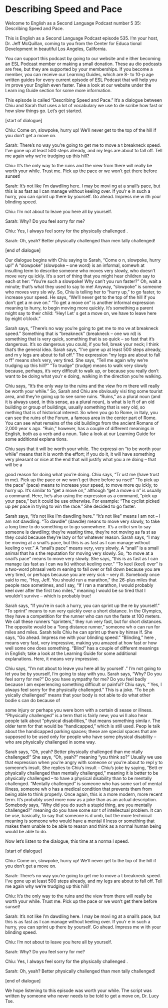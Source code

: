 # Describing Speed and Pace

Welcome to English as a Second Language Podcast number 5 35: Describing Speed and Pace.

This is English as a Second Language Podcast episode 535.  I’m your host, Dr. Jeff McQuillan, coming to you from the Center for Educa tional Development in beautiful Los Angeles, California.

You can support this podcast by going to our website and e ither becoming an ESL Podcast member or making a small donation.  These au dio podcasts are free, but they are supported by your memberships.  If you  become a member, you can receive our Learning Guides, which are 8- to 10-p age written guides for every current episode of ESL Podcast that will help you im prove your English even faster.  Take a look at our website under the Learn ing Guide section for some more information.

This episode is called “Describing Speed and Pace.”  It’s a  dialogue between Chiu and Sarah that uses a lot of vocabulary we use to de scribe how fast or how slow things go.  Let’s get started.

[start of dialogue]

Chiu:  Come on, slowpoke, hurry up!  We’ll never get to  the top of the hill if you don’t get a move on.

Sarah:  There’s no way you’re going to get me to move a t breakneck speed.  I’ve gone up at least 500 steps already, and my legs are about  to fall off.  Tell me again why we’re trudging up this hill?

Chiu:  It’s the only way to the ruins and the view from there will really be worth your while.  Trust me.  Pick up the pace or we won’t get  there before sunset!

Sarah:  It’s not like I’m dawdling here.  I may be movi ng at a snail’s pace, but this is as fast as I can manage without keeling over.  If you’r e in such a hurry, you can sprint up there by yourself.  Go ahead.  Impress me w ith your blinding speed.

Chiu:  I’m not about to leave you here all by yourself.

Sarah:  Why?  Do you feel sorry for me?

Chiu:  Yes, I always feel sorry for the physically challenged .

  Sarah:  Oh, yeah?  Better physically challenged than men tally challenged!

[end of dialogue]

Our dialogue begins with Chiu saying to Sarah, “Come o n, slowpoke, hurry up!” A “slowpoke” (slowpoke – one word) is an informal, somewh at insulting term to describe someone who moves very slowly, who doesn’t move very qu ickly.  It’s a sort of thing that you might hear children say to each ot her: “You’re such a slowpoke!  Why can’t you run faster?”  Oh, wait a minute;  that’s what they used to say to me!  Anyway, “slowpoke” is someone who moves very slo wly.  So, Chiu is telling her to “hurry up,” to go faster, to increase your speed.  He says, “We’ll never get to the top of the hill if you don’t get a m ove on.”  “To get a move on” is another informal expression meaning to hurry, to begin moving more quickly.  It’s something a parent might say to their child: “Hey!  Let’ s get a move on, we have to leave here by eight o’clock.”

Sarah says, “There’s no way you’re going to get me to mo ve at breakneck speed.”  Something that is “breakneck” (breakneck – one wo rd) is something that is very quick, something that is so quick – so fast that it’s dangerous.  It’s so dangerous you could, if you fell, break your neck; I think that’s the general idea. Sarah says, “I’ve gone up at least 500 steps already, and m y legs are about to fall off.”  The expression “my legs are about to fall o ff” means she’s very, very tired.  She says, “Tell me again why we’re trudging up  this hill?”  “To trudge” (trudge) means to walk very slowly because, perhaps, it’s very difficult to walk up, or because you really don’t want to be doing what you’r e doing, walking in the direction you’re walking.

Chiu says, “It’s the only way to the ruins and the view fro m there will really be worth your while.”  So, Sarah and Chiu are obviously visi ting some tourist area, and they’re going up to see some ruins.  “Ruins,” as a plural noun (and it is always used, in this sense, as a plural noun), is what is le ft of an old building or group of buildings, usually something that is very old, so mething that is of historical interest.  So when you go to Rome, in Italy, you can see the ruins of the Forum, a famous area in the center part of Rome.  You  can see what remains of the old buildings from the ancient Romans of 2,000 year s ago.  “Ruin,” however, has a couple of different meanings in English, both as a  verb and a noun.  Take a look at our Learning Guide for some additional explana tions.

Chiu says that it will be worth your while.  The expressi on “to be worth your while” means that it is worth the effort; if you do it, it will have something very pleasant or nice at the end that will justify what you a re doing – that will be a

  good reason for doing what you’re doing.  Chiu says, “Tr ust me (have trust in me).  Pick up the pace or we won’t get there before su nset!”  “To pick up the pace” (pace) means to increase your speed, to move more qu ickly, to hurry up. It’s similar to “get a move on,” although “get a move o n” is usually a command. Here, he’s also using the expression as a command, “pick up  your pace,” but it could be use otherwise.  For example: “The cyclist picked up  per pace in trying to win the race.”  She decided to go faster.

Sarah says, “It’s not like I’m dawdling here.”  “It’s not  like” means I am not – I am not dawdling.  “To dawdle” (dawdle) means to move very  slowly, to take a long time to do something or to go somewhere.  It’s a critici sm to say someone is dawdling; they’re wasting time, they’re not moving as fa st as they could because they’re lazy or for whatever reason.  Sarah says, “I may be moving at a snail’s pace, but this is as fast as I can manage without keeling o ver.”  A “snail’s pace” means very, very slowly.  A “snail” is a small animal that ha s the reputation for moving very slowly.  So, “to move at a snail’s pace” means to move very slowly. She says, “this is as fast as I can manage (as fast as I can wa lk) without keeling over.”  “To keel (keel) over” is a two-word phrasal verb m eaning to fall over or fall down because you are very tired, or perhaps because you are  very sick – very ill. Somebody once said to me, “Hey, Jeff.  You should run a  marathon,” the 26-plus miles that people race sometimes, and I say, “If I ran a  marathon, I would probably keel over after the first two miles,” meaning  I would be so tired that I wouldn’t survive – which is probably true!

Sarah says, “If you’re in such a hurry, you can sprint up the re by yourself.”  “To sprint” means to run very quickly over a short distance.  In the Olympics, they have a competition for the runner who can run the faste st 100 meters.  We call these runners “sprinters,” they run very fast, but for short  distances.  The opposite would be a “long distance runner,” someone wh o can run for miles and miles.  Sarah tells Chiu he can sprint up there by himse lf.  She says, “Go ahead. Impress me with your blinding speed.”  “Blinding,” here , means very fast, very impressive, making you amazed at how fast or how well some one does something.  “Blind” has a couple of different meanings in English; take a look at the Learning Guide for some additional explanations.  Here, it means very impressive.

Chiu says, “I’m not about to leave you here all by yourself .”  I’m not going to let you be by yourself, I’m going to stay with you.  Sarah says, “Why?  Do you feel sorry for me?”  Do you have sympathy for me?  Do you feel  badly because I am experiencing something difficult or painful?  Chiu says, “ Yes, I always feel sorry for the physically challenged.”  This is a joke.  “To be ph ysically challenged” means that your body is not able to do what other bodie s can do because of

  some injury or perhaps you were born with a certain di sease or illness. “Physically challenged” is a term that is fairly new; you wi ll also hear people talk about “physical disabilities,” that means something simila r.  The older term for that would be “handicapped,” which is still used.  Peop le talk about the handicapped parking spaces; these are special spaces that are supposed to be used only for people who have some physical disability – who  are physically challenged in some way.

Sarah says, “Oh, yeah?  Better physically challenged than me ntally challenged!” She says, “Oh, yeah?” meaning “you think so?” Usually we use that expression when you’re angry with someone or you’re about to repl y to someone’s insult. She replies to Chiu’s insult – Chiu’s joke by saying, “Bett er physically challenged than mentally challenged,” meaning it is better to be physically challenged – to have a physical disability than to be mentally challenged.  “Mentally challenged” is someone who has some sort of mental illness, someone wh o has a medical condition that prevents them from being able to think properly.  Once again, this is a more modern, more recent term.  It’s probably used more now as a joke than as an actual description.  Somebody says, “Why did you do such a stupid thing, are you mentally challenged?” meaning do you have some sor t of intellectual problem.  It can be use, basically, to say that someone is d umb, but the more technical meaning is someone who would have a mental il lness or something that makes them unable to be able to reason and think as a normal human being would be able to do.

Now let’s listen to the dialogue, this time at a norma l speed.

[start of dialogue]

Chiu:  Come on, slowpoke, hurry up!  We’ll never get to  the top of the hill if you don’t get a move on.

Sarah:  There’s no way you’re going to get me to move a t breakneck speed.  I’ve gone up at least 500 steps already, and my legs are about  to fall off.  Tell me again why we’re trudging up this hill?

Chiu:  It’s the only way to the ruins and the view from there will really be worth your while.  Trust me.  Pick up the pace or we won’t get  there before sunset!

Sarah:  It’s not like I’m dawdling here.  I may be movi ng at a snail’s pace, but this is as fast as I can manage without keeling over.  If you’r e in such a hurry, you can sprint up there by yourself.  Go ahead.  Impress me w ith your blinding speed.

  Chiu:  I’m not about to leave you here all by yourself.

Sarah:  Why?  Do you feel sorry for me?

Chiu:  Yes, I always feel sorry for the physically challenged .

Sarah:  Oh, yeah?  Better physically challenged than men tally challenged!

[end of dialogue]

We hope listening to this episode was worth your while.   The script was written by someone who never needs to be told to get a move on, Dr. Lucy Tse.






